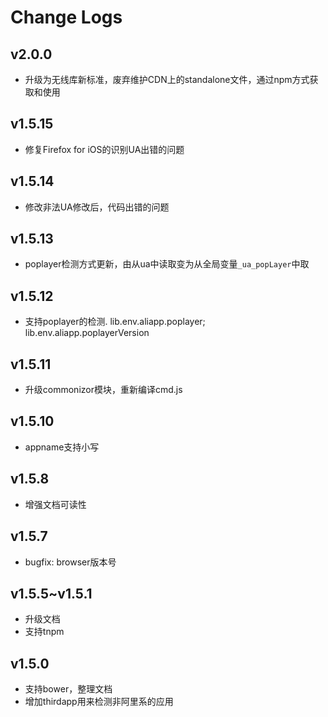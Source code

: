 # Change Logs

## v2.0.0

- 升级为无线库新标准，废弃维护CDN上的standalone文件，通过npm方式获取和使用

## v1.5.15

- 修复Firefox for iOS的识别UA出错的问题

## v1.5.14

- 修改非法UA修改后，代码出错的问题

## v1.5.13

- poplayer检测方式更新，由从ua中读取变为从全局变量`_ua_popLayer`中取

## v1.5.12

- 支持poplayer的检测. lib.env.aliapp.poplayer; lib.env.aliapp.poplayerVersion

## v1.5.11

- 升级commonizor模块，重新编译cmd.js

## v1.5.10

- appname支持小写

## v1.5.8

- 增强文档可读性

## v1.5.7

- bugfix: browser版本号

## v1.5.5~v1.5.1

- 升级文档
- 支持tnpm

## v1.5.0

- 支持bower，整理文档
- 增加thirdapp用来检测非阿里系的应用